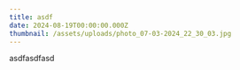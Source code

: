```yaml
---
title: asdf
date: 2024-08-19T00:00:00.000Z
thumbnail: /assets/uploads/photo_07-03-2024_22_30_03.jpg
---
```

asdfasdfasd
